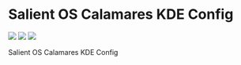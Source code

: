 # Salient OS Calamares KDE Config

<p align="left">
  <img src="https://img.shields.io/badge/Status%3F-Active-Green?style=for-the-badge">
  <img src="https://img.shields.io/badge/KDE-Updated-Blue?style=for-the-badge">
  <img src="https://img.shields.io/badge/SalientOS-Done-Blue?style=for-the-badge">
</p>

Salient OS Calamares KDE Config
